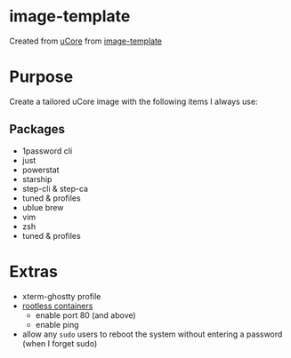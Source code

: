 # image-template

Created from [uCore](https://github.com/ublue-os/ucore?tab=readme-ov-file#installation) from [image-template](https://github.com/ublue-os/image-template)

# Purpose

Create a tailored uCore image with the following items I always use:

## Packages
* 1password cli
* just
* powerstat
* starship
* step-cli & step-ca
* tuned & profiles
* ublue brew
* vim
* zsh
* tuned & profiles

# Extras
* xterm-ghostty profile 
* [rootless containers](https://rootlesscontaine.rs/getting-started/common/sysctl/#allowing-listening-on-tcp--udp-ports-below-1024)
  * enable port 80 (and above)
  * enable ping
* allow any `sudo` users to reboot the system without entering a password (when I forget sudo)
